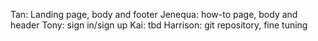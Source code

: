 Tan: Landing page, body and footer
Jenequa: how-to page, body and header
Tony: sign in/sign up
Kai: tbd
Harrison: git repository, fine tuning
